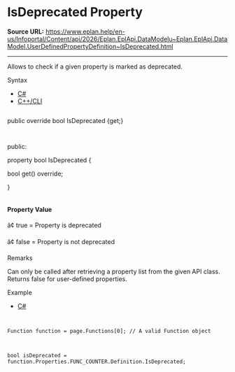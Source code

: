 # IsDeprecated Property

**Source URL:** https://www.eplan.help/en-us/Infoportal/Content/api/2026/Eplan.EplApi.DataModelu~Eplan.EplApi.DataModel.UserDefinedPropertyDefinition~IsDeprecated.html

---

Allows to check if a given property is marked as deprecated.

Syntax

- [C#](#i-syntax-CS)
- [C++/CLI](#i-syntax-CPP2005)

```
```
public override bool IsDeprecated {get;}
```
```

```
```
public:

property bool IsDeprecated {

   bool get() override;

}
```
```

#### Property Value

â¢ true = Property is deprecated

â¢ false = Property is not deprecated

Remarks

Can only be called after retrieving a property list from the given API class. Returns false for user-defined properties.

Example

- [C#](#i-tab-content-990d724e-b8e7-4c12-bb67-4b6d4f27bd8b)

```


Function function = page.Functions[0]; // A valid Function object



bool isDeprecated = function.Properties.FUNC_COUNTER.Definition.IsDeprecated;





```
